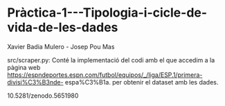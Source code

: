# Pràctica-1---Tipologia-i-cicle-de-vida-de-les-dades

Xavier Badia Mulero - Josep Pou Mas

src/scraper.py: Conté la implementació del codi amb el que accedim a la pàgina web https://espndeportes.espn.com/futbol/equipos/_/liga/ESP.1/primera-divisi%C3%B3nde-
espa%C3%B1a. per obtenir el dataset amb les dades.

10.5281/zenodo.5651980
